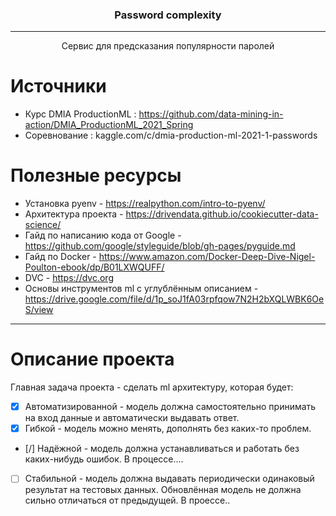 <h3 align='center'>Password complexity</h3>

---

<p align='center'> Сервис для предсказания популярности паролей</p>


# Источники
- Курс DMIA ProductionML : https://github.com/data-mining-in-action/DMIA_ProductionML_2021_Spring
- Соревнование : kaggle.com/c/dmia-production-ml-2021-1-passwords

# Полезные ресурсы
- Установка pyenv - https://realpython.com/intro-to-pyenv/
- Архитектура проекта - https://drivendata.github.io/cookiecutter-data-science/ 
- Гайд по написанию кода от Google - https://github.com/google/styleguide/blob/gh-pages/pyguide.md
- Гайд по Docker - https://www.amazon.com/Docker-Deep-Dive-Nigel-Poulton-ebook/dp/B01LXWQUFF/
- DVC - https://dvc.org
- Основы инструментов ml с углублённым описанием - https://drive.google.com/file/d/1p_soJ1fA03rpfqow7N2H2bXQLWBK6OeS/view

--- 

# Описание проекта
Главная задача проекта - сделать ml архитектуру, которая будет: 
-  [x] Автоматизированной - модель должна самостоятельно принимать на вход данные и автоматически выдавать ответ.
-  [x] Гибкой - модель можно менять, дополнять без каких-то проблем.
-  [/] Надёжной - модель должна устанавливаться и работать без каких-нибудь ошибок. В процессе....
-  [ ] Стабильной - модель должна выдавать периодически одинаковый результат на тестовых данных. Обновлённая модель не должна сильно отличаться от предыдущей. В проессе..

